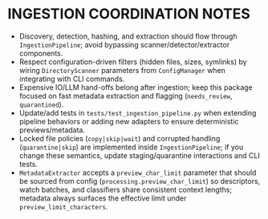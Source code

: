 # INGESTION COORDINATION NOTES

- Discovery, detection, hashing, and extraction should flow through `IngestionPipeline`; avoid bypassing scanner/detector/extractor components.
- Respect configuration-driven filters (hidden files, sizes, symlinks) by wiring `DirectoryScanner` parameters from `ConfigManager` when integrating with CLI commands.
- Expensive IO/LLM hand-offs belong after ingestion; keep this package focused on fast metadata extraction and flagging (`needs_review`, `quarantined`).
- Update/add tests in `tests/test_ingestion_pipeline.py` when extending pipeline behaviors or adding new adapters to ensure deterministic previews/metadata.
- Locked file policies (`copy|skip|wait`) and corrupted handling (`quarantine|skip`) are implemented inside `IngestionPipeline`; if you change these semantics, update staging/quarantine interactions and CLI tests.
- `MetadataExtractor` accepts a `preview_char_limit` parameter that should be sourced from config (`processing.preview_char_limit`) so descriptors, watch batches, and classifiers share consistent context lengths; metadata always surfaces the effective limit under `preview_limit_characters`.
